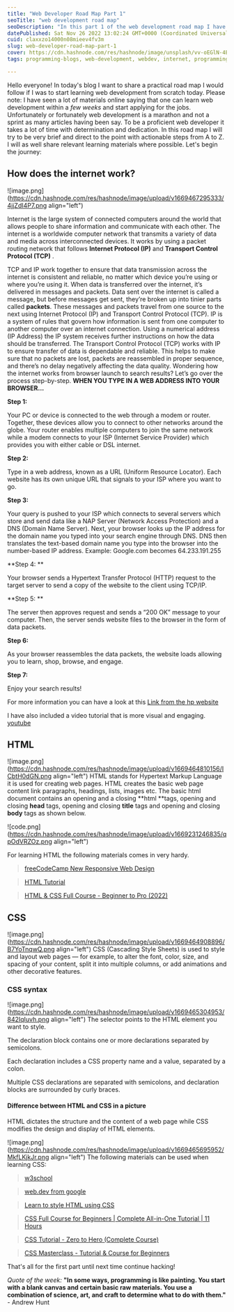 ```yaml
---
title: "Web Developer Road Map Part 1"
seoTitle: "web development road map"
seoDescription: "In this part 1 of the web development road map I have shared a pragmatic road map that can be followed when learning web development."
datePublished: Sat Nov 26 2022 13:02:24 GMT+0000 (Coordinated Universal Time)
cuid: claxxzo14000n08mieev4fv3m
slug: web-developer-road-map-part-1
cover: https://cdn.hashnode.com/res/hashnode/image/unsplash/vv-oEGlN-4E/upload/v1669193370196/rmkUZ-VCm.jpeg
tags: programming-blogs, web-development, webdev, internet, programming-languages

---
```


Hello everyone! In today's blog I want to share a practical road map I would follow if I was to start learning web development from scratch today.
Please note: I have seen a lot of materials online saying that one can learn web development within a *few weeks* and start applying for the jobs. Unfortunately or fortunately web development is a marathon and not a sprint as many articles having been say. To be a proficient web developer it takes a lot of time with determination and dedication. In this road map I will try to be very brief and direct to the point with actionable steps from A to Z. I will as well share relevant learning materials where possible. Let's begin the journey:

## How does the internet work?


![image.png](https://cdn.hashnode.com/res/hashnode/image/upload/v1669467295333/4jjZdI4P7.png align="left")

Internet is the large system of connected computers around the world that allows people to share information and communicate with each other.
The internet is a worldwide computer network that transmits a variety of data and media across interconnected devices. It works by using a packet routing network that follows **Internet Protocol (IP)** and **Transport Control Protocol (TCP)** .

TCP and IP work together to ensure that data transmission across the internet is consistent and reliable, no matter which device you’re using or where you’re using it.
When data is transferred over the internet, it’s delivered in messages and packets. Data sent over the internet is called a message, but before messages get sent, they’re broken up into tinier parts called **packets**.
These messages and packets travel from one source to the next using Internet Protocol (IP) and Transport Control Protocol (TCP). IP is a system of rules that govern how information is sent from one computer to another computer over an internet connection.
Using a numerical address (IP Address) the IP system receives further instructions on how the data should be transferred.
The Transport Control Protocol (TCP) works with IP to ensure transfer of data is dependable and reliable. This helps to make sure that no packets are lost, packets are reassembled in proper sequence, and there’s no delay negatively affecting the data quality.
Wondering how the internet works from browser launch to search results? Let’s go over the process step-by-step.
**WHEN YOU TYPE IN A WEB ADDRESS INTO YOUR BROWSER...**

**Step 1:** 

Your PC or device is connected to the web through a modem or router. Together, these devices allow you to connect to other networks around the globe. Your router enables multiple computers to join the same network while a modem connects to your ISP (Internet Service Provider) which provides you with either cable or DSL internet.

**Step 2:** 

Type in a web address, known as a URL (Uniform Resource Locator). Each website has its own unique URL that signals to your ISP where you want to go.

**Step 3:** 

Your query is pushed to your ISP which connects to several servers which store and send data like a NAP Server (Network Access Protection) and a DNS (Domain Name Server). Next, your browser looks up the IP address for the domain name you typed into your search engine through DNS. DNS then translates the text-based domain name you type into the browser into the number-based IP address.
Example: Google.com becomes 64.233.191.255

**Step 4: **

Your browser sends a Hypertext Transfer Protocol (HTTP) request to the target server to send a copy of the website to the client using TCP/IP.

  **Step 5: **

The server then approves request and sends a “200 OK” message to your computer. Then, the server sends website files to the browser in the form of data packets.

**Step 6:** 

As your browser reassembles the data packets, the website loads allowing you to learn, shop, browse, and engage.

**Step 7:** 

Enjoy your search results!

For more information you can have a look at this [Link from the hp website](https://www.hp.com/us-en/shop/tech-takes/how-does-the-internet-work#:~:text=It%20works%20by%20using%20a,where%20you're%20using%20it.)

I have also included a video tutorial that is more visual and engaging.  [youtube](https://youtu.be/x3c1ih2NJEg)

## HTML

![image.png](https://cdn.hashnode.com/res/hashnode/image/upload/v1669464810156/ICbtH0dGN.png align="left")
HTML stands for Hypertext Markup Language it is used for creating web pages. HTML creates the basic web page content link paragraphs, headings, lists, images etc.
The basic html document contains an opening and a closing **html **tags, opening and closing **head** tags, opening and closing **title** tags and opening and closing **body** tags as shown below.


![code.png](https://cdn.hashnode.com/res/hashnode/image/upload/v1669231246835/qpOdVRZOz.png align="left")

For learning HTML the following materials comes in very hardy.
> [freeCodeCamp New Responsive Web Design](https://www.freecodecamp.org/learn/2022/responsive-web-design/)

> [HTML Tutorial](https://www.w3schools.com/html/default.asp)

> [HTML & CSS Full Course - Beginner to Pro (2022)](https://youtu.be/G3e-cpL7ofc)

## CSS

![image.png](https://cdn.hashnode.com/res/hashnode/image/upload/v1669464908896/B7YoTnqwQ.png align="left")
CSS (Cascading Style Sheets) is used to style and layout web pages — for example, to alter the font, color, size, and spacing of your content, split it into multiple columns, or add animations and other decorative features.

### CSS syntax

![image.png](https://cdn.hashnode.com/res/hashnode/image/upload/v1669465304953/842IqIuvh.png align="left")
The selector points to the HTML element you want to style.

The declaration block contains one or more declarations separated by semicolons.

Each declaration includes a CSS property name and a value, separated by a colon.

Multiple CSS declarations are separated with semicolons, and declaration blocks are surrounded by curly braces.
#### Difference between HTML and CSS in a picture
HTML dictates the structure and the content of a web page while CSS modifies the design and display of HTML elements.

![image.png](https://cdn.hashnode.com/res/hashnode/image/upload/v1669465695952/MkfLKjkJr.png align="left")
The following materials can be used when learning CSS:
> [w3school](https://www.w3schools.com/css/default.asp)

> [web.dev from google](https://web.dev/learn/css/)

> [Learn to style HTML using CSS](https://developer.mozilla.org/en-US/docs/Learn/CSS)

> [CSS Full Course for Beginners | Complete All-in-One Tutorial | 11 Hours](https://youtu.be/n4R2E7O-Ngo)

> [CSS Tutorial - Zero to Hero (Complete Course)](https://youtu.be/1Rs2ND1ryYc)

> [CSS Masterclass - Tutorial & Course for Beginners](https://youtu.be/FqmB-Zj2-PA)

That's all for the first part until next time continue hacking!

*Quote of the week:* **"In some ways, programming is like painting. You start with a blank canvas and certain basic raw materials. You use a combination of science, art, and craft to determine what to do with them."** - Andrew Hunt



